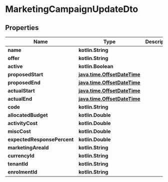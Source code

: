 
# MarketingCampaignUpdateDto

## Properties
| Name | Type | Description | Notes |
| ------------ | ------------- | ------------- | ------------- |
| **name** | **kotlin.String** |  |  [optional] |
| **offer** | **kotlin.String** |  |  [optional] |
| **active** | **kotlin.Boolean** |  |  [optional] |
| **proposedStart** | [**java.time.OffsetDateTime**](java.time.OffsetDateTime.md) |  |  [optional] |
| **proposedEnd** | [**java.time.OffsetDateTime**](java.time.OffsetDateTime.md) |  |  [optional] |
| **actualStart** | [**java.time.OffsetDateTime**](java.time.OffsetDateTime.md) |  |  [optional] |
| **actualEnd** | [**java.time.OffsetDateTime**](java.time.OffsetDateTime.md) |  |  [optional] |
| **code** | **kotlin.String** |  |  [optional] |
| **allocatedBudget** | **kotlin.Double** |  |  [optional] |
| **activityCost** | **kotlin.Double** |  |  [optional] |
| **miscCost** | **kotlin.Double** |  |  [optional] |
| **expectedResponsePercent** | **kotlin.Double** |  |  [optional] |
| **marketingAreaId** | **kotlin.String** |  |  [optional] |
| **currencyId** | **kotlin.String** |  |  [optional] |
| **tenantId** | **kotlin.String** |  |  [optional] |
| **enrolmentId** | **kotlin.String** |  |  [optional] |



